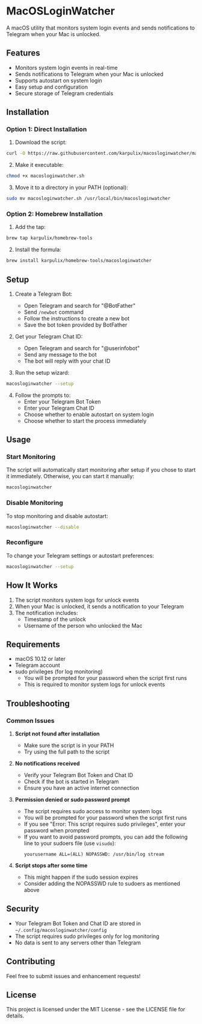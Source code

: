 # MacOSLoginWatcher

A macOS utility that monitors system login events and sends notifications to Telegram when your Mac is unlocked.

## Features

- Monitors system login events in real-time
- Sends notifications to Telegram when your Mac is unlocked
- Supports autostart on system login
- Easy setup and configuration
- Secure storage of Telegram credentials

## Installation

### Option 1: Direct Installation

1. Download the script:
```bash
curl -O https://raw.githubusercontent.com/karpulix/macosloginwatcher/main/macosloginwatcher.sh
```

2. Make it executable:
```bash
chmod +x macosloginwatcher.sh
```

3. Move it to a directory in your PATH (optional):
```bash
sudo mv macosloginwatcher.sh /usr/local/bin/macosloginwatcher
```

### Option 2: Homebrew Installation

1. Add the tap:
```bash
brew tap karpulix/homebrew-tools
```

2. Install the formula:
```bash
brew install karpulix/homebrew-tools/macosloginwatcher
```

## Setup

1. Create a Telegram Bot:
   - Open Telegram and search for "@BotFather"
   - Send `/newbot` command
   - Follow the instructions to create a new bot
   - Save the bot token provided by BotFather

2. Get your Telegram Chat ID:
   - Open Telegram and search for "@userinfobot"
   - Send any message to the bot
   - The bot will reply with your chat ID

3. Run the setup wizard:
```bash
macosloginwatcher --setup
```

4. Follow the prompts to:
   - Enter your Telegram Bot Token
   - Enter your Telegram Chat ID
   - Choose whether to enable autostart on system login
   - Choose whether to start the process immediately

## Usage

### Start Monitoring

The script will automatically start monitoring after setup if you chose to start it immediately. Otherwise, you can start it manually:

```bash
macosloginwatcher
```

### Disable Monitoring

To stop monitoring and disable autostart:

```bash
macosloginwatcher --disable
```

### Reconfigure

To change your Telegram settings or autostart preferences:

```bash
macosloginwatcher --setup
```

## How It Works

1. The script monitors system logs for unlock events
2. When your Mac is unlocked, it sends a notification to your Telegram
3. The notification includes:
   - Timestamp of the unlock
   - Username of the person who unlocked the Mac

## Requirements

- macOS 10.12 or later
- Telegram account
- sudo privileges (for log monitoring)
  - You will be prompted for your password when the script first runs
  - This is required to monitor system logs for unlock events

## Troubleshooting

### Common Issues

1. **Script not found after installation**
   - Make sure the script is in your PATH
   - Try using the full path to the script

2. **No notifications received**
   - Verify your Telegram Bot Token and Chat ID
   - Check if the bot is started in Telegram
   - Ensure you have an active internet connection

3. **Permission denied or sudo password prompt**
   - The script requires sudo access to monitor system logs
   - You will be prompted for your password when the script first runs
   - If you see "Error: This script requires sudo privileges", enter your password when prompted
   - If you want to avoid password prompts, you can add the following line to your sudoers file (use `visudo`):
     ```
     yourusername ALL=(ALL) NOPASSWD: /usr/bin/log stream
     ```

4. **Script stops after some time**
   - This might happen if the sudo session expires
   - Consider adding the NOPASSWD rule to sudoers as mentioned above

## Security

- Your Telegram Bot Token and Chat ID are stored in `~/.config/macosloginwatcher/config`
- The script requires sudo privileges only for log monitoring
- No data is sent to any servers other than Telegram

## Contributing

Feel free to submit issues and enhancement requests!

## License

This project is licensed under the MIT License - see the LICENSE file for details. 